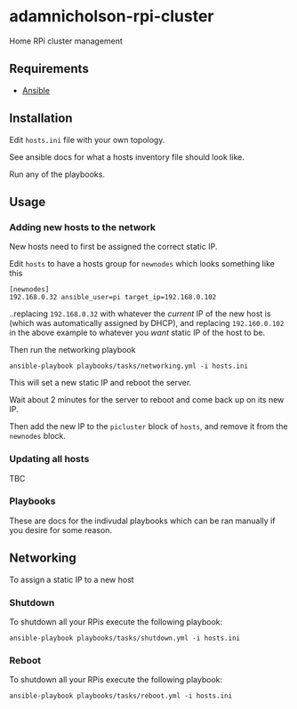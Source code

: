 # adamnicholson-rpi-cluster

Home RPi cluster management

## Requirements

* [Ansible](http://www.ansible.com/)

## Installation

Edit `hosts.ini` file with your own topology.

See ansible docs for what a hosts inventory file should look like.

Run any of the playbooks.

## Usage

### Adding new hosts to the network

New hosts need to first be assigned the correct static IP.

Edit `hosts` to have a hosts group for `newnodes` which looks something like this

    [newnodes]
    192.168.0.32 ansible_user=pi target_ip=192.168.0.102

..replacing `192.168.0.32` with whatever the *current* IP of the new host is
(which was automatically assigned by DHCP), and replacing `192.160.0.102` in
the above example to whatever you *want* static IP of the host to be.

Then run the networking playbook

    ansible-playbook playbooks/tasks/networking.yml -i hosts.ini

This will set a new static IP and reboot the server.

Wait about 2 minutes for the server to reboot and come back up on its
new IP.

Then add the new IP to the `picluster` block of `hosts`, and remove it from the 
`newnodes` block.

### Updating all hosts

TBC

### Playbooks

These are docs for the indivudal playbooks which can be ran manually
if you desire for some reason.

## Networking

To assign a static IP to a new host

### Shutdown

To shutdown all your RPis execute the following playbook:

    ansible-playbook playbooks/tasks/shutdown.yml -i hosts.ini

### Reboot

To shutdown all your RPis execute the following playbook:

    ansible-playbook playbooks/tasks/reboot.yml -i hosts.ini
